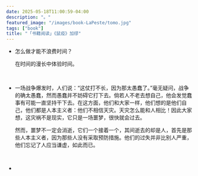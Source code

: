 ```yaml
---
date: 2025-05-18T11:00:59-04:00
description: "。"
featured_image: "/images/book-LaPeste/tomo.jpg"
tags: ["book"]
title: "「书籍阅读」《鼠疫》加缪"
---
```


- 怎么做才能不浪费时间？

  在时间的漫长中体验时间。

&nbsp;

- 一场战争爆发时，人们说：“这仗打不长，因为那太愚蠢了。”毫无疑问，战争的确太愚蠢，然而愚蠢并不妨碍它打下去。倘若人不老去想自己，他会发觉蠢事有可能一直坚持干下去。在这方面，他们和大家一样，他们想的是他们自己，他们都是人本主义者：他们不相信天灾。天灾怎么能和人相比！因此大家想，这灾祸不是现实，它只是一场噩梦，很快就会过去。 

  然而，噩梦不一定会消逝，它们一个接着一个，其间逝去的却是人，首先是那些人本主义者，因为那些人没有采取预防措施。他们的过失并非比别人严重，他们忘记了人应当谦虚，如此而已。

&nbsp;

- 